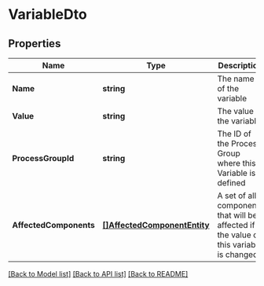 # VariableDto

## Properties

Name | Type | Description | Notes
------------ | ------------- | ------------- | -------------
**Name** | **string** | The name of the variable | [optional] 
**Value** | **string** | The value of the variable | [optional] 
**ProcessGroupId** | **string** | The ID of the Process Group where this Variable is defined | [optional] [readonly] 
**AffectedComponents** | [**[]AffectedComponentEntity**](AffectedComponentEntity.md) | A set of all components that will be affected if the value of this variable is changed | [optional] [readonly] 

[[Back to Model list]](../README.md#documentation-for-models) [[Back to API list]](../README.md#documentation-for-api-endpoints) [[Back to README]](../README.md)


